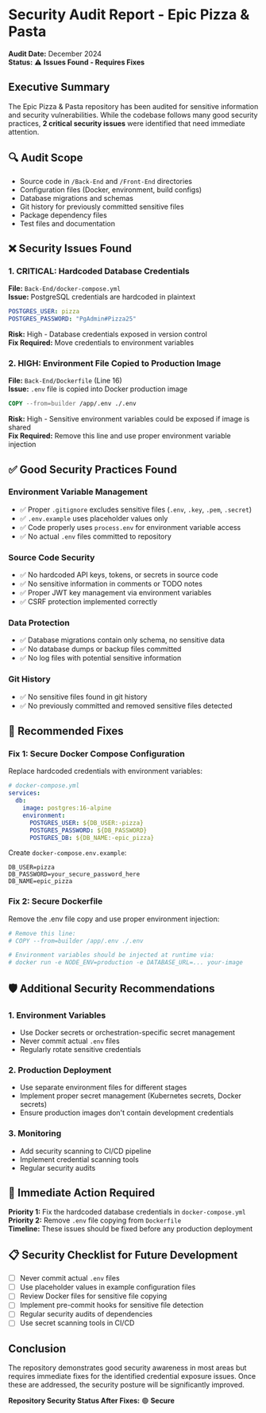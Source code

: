 # Security Audit Report - Epic Pizza & Pasta

**Audit Date:** December 2024  
**Status:** ⚠️ **Issues Found - Requires Fixes**

## Executive Summary

The Epic Pizza & Pasta repository has been audited for sensitive information and security vulnerabilities. While the codebase follows many good security practices, **2 critical security issues** were identified that need immediate attention.

## 🔍 Audit Scope

- Source code in `/Back-End` and `/Front-End` directories
- Configuration files (Docker, environment, build configs)
- Database migrations and schemas  
- Git history for previously committed sensitive files
- Package dependency files
- Test files and documentation

## ❌ Security Issues Found

### 1. **CRITICAL: Hardcoded Database Credentials**
**File:** `Back-End/docker-compose.yml`  
**Issue:** PostgreSQL credentials are hardcoded in plaintext
```yaml
POSTGRES_USER: pizza
POSTGRES_PASSWORD: "PgAdmin#Pizza25"
```
**Risk:** High - Database credentials exposed in version control  
**Fix Required:** Move credentials to environment variables

### 2. **HIGH: Environment File Copied to Production Image**
**File:** `Back-End/Dockerfile` (Line 16)  
**Issue:** `.env` file is copied into Docker production image
```dockerfile
COPY --from=builder /app/.env ./.env
```
**Risk:** High - Sensitive environment variables could be exposed if image is shared  
**Fix Required:** Remove this line and use proper environment variable injection

## ✅ Good Security Practices Found

### Environment Variable Management
- ✅ Proper `.gitignore` excludes sensitive files (`.env`, `.key`, `.pem`, `.secret`)
- ✅ `.env.example` uses placeholder values only
- ✅ Code properly uses `process.env` for environment variable access
- ✅ No actual `.env` files committed to repository

### Source Code Security
- ✅ No hardcoded API keys, tokens, or secrets in source code
- ✅ No sensitive information in comments or TODO notes
- ✅ Proper JWT key management via environment variables
- ✅ CSRF protection implemented correctly

### Data Protection
- ✅ Database migrations contain only schema, no sensitive data
- ✅ No database dumps or backup files committed
- ✅ No log files with potential sensitive information

### Git History
- ✅ No sensitive files found in git history
- ✅ No previously committed and removed sensitive files detected

## 🔧 Recommended Fixes

### Fix 1: Secure Docker Compose Configuration
Replace hardcoded credentials with environment variables:

```yaml
# docker-compose.yml
services:
  db:
    image: postgres:16-alpine
    environment:
      POSTGRES_USER: ${DB_USER:-pizza}
      POSTGRES_PASSWORD: ${DB_PASSWORD}
      POSTGRES_DB: ${DB_NAME:-epic_pizza}
```

Create `docker-compose.env.example`:
```
DB_USER=pizza
DB_PASSWORD=your_secure_password_here
DB_NAME=epic_pizza
```

### Fix 2: Secure Dockerfile
Remove the .env file copy and use proper environment injection:
```dockerfile
# Remove this line:
# COPY --from=builder /app/.env ./.env

# Environment variables should be injected at runtime via:
# docker run -e NODE_ENV=production -e DATABASE_URL=... your-image
```

## 🛡️ Additional Security Recommendations

### 1. Environment Variables
- Use Docker secrets or orchestration-specific secret management
- Never commit actual `.env` files
- Regularly rotate sensitive credentials

### 2. Production Deployment
- Use separate environment files for different stages
- Implement proper secret management (Kubernetes secrets, Docker secrets)
- Ensure production images don't contain development credentials

### 3. Monitoring
- Add security scanning to CI/CD pipeline
- Implement credential scanning tools
- Regular security audits

## 🚨 Immediate Action Required

**Priority 1:** Fix the hardcoded database credentials in `docker-compose.yml`  
**Priority 2:** Remove `.env` file copying from `Dockerfile`  
**Timeline:** These issues should be fixed before any production deployment

## 📋 Security Checklist for Future Development

- [ ] Never commit actual `.env` files
- [ ] Use placeholder values in example configuration files  
- [ ] Review Docker files for sensitive file copying
- [ ] Implement pre-commit hooks for sensitive file detection
- [ ] Regular security audits of dependencies
- [ ] Use secret scanning tools in CI/CD

## Conclusion

The repository demonstrates good security awareness in most areas but requires immediate fixes for the identified credential exposure issues. Once these are addressed, the security posture will be significantly improved.

**Repository Security Status After Fixes:** 🟢 **Secure**